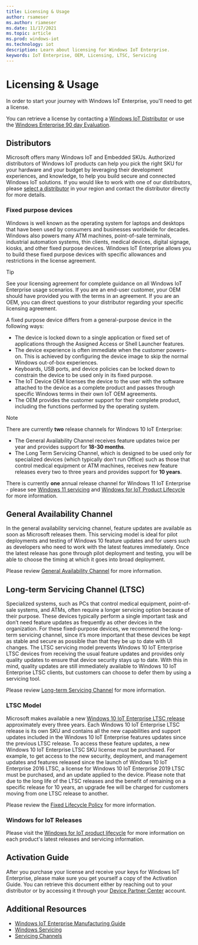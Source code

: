 ```yaml
---
title: Licensing & Usage
author: rsameser
ms.author: riameser
ms.date: 11/17/2021
ms.topic: article
ms.prod: windows-iot
ms.technology: iot
description: Learn about licensing for Windows IoT Enterprise.
keywords: IoT Enterprise, OEM, Licensing, LTSC, Servicing
---
```


# Licensing & Usage
In order to start your journey with Windows IoT Enterprise, you'll need to get a license.

You can retrieve a license by contacting a [Windows IoT Distributor](https://aka.ms/IoTDistributorList) or use the [Windows Enterprise 90 day Evaluation](https://www.microsoft.com/evalcenter/evaluate-windows-10-enterprise).

## Distributors
Microsoft offers many Windows IoT and Embedded SKUs. Authorized distributors of Windows IoT products can help you pick the right SKU for your hardware and your budget by leveraging their development experiences, and knowledge, to help you build secure and connected Windows IoT solutions. If you would like to work with one of our distributors, please [select a distributor](https://aka.ms/IoTDistributorList) in your region and contact the distributor directly for more details.


### Fixed purpose devices
Windows is well known as the operating system for laptops and desktops that have been used by consumers and businesses worldwide for decades. Windows also powers many ATM machines, point-of-sale terminals, industrial automation systems, thin clients, medical devices, digital signage, kiosks, and other fixed purpose devices. Windows IoT Enterprise allows you to build these fixed purpose devices with specific allowances and restrictions in the license agreement.  

> [!TIP]
> See your licensing agreement for complete guidance on all Windows IoT Enterprise usage scenarios. If you are an end-user customer, your OEM should have provided you with the terms in an agreement. If you are an OEM, you can direct questions to your distributor regarding your specific licensing agreement.  

A fixed purpose device differs from a general-purpose device in the following ways:  
* The device is locked down to a single application or fixed set of applications through the Assigned Access or Shell Launcher features.  
* The device experience is often immediate when the customer powers-on. This is achieved by configuring the device image to skip the normal Windows out-of-box experiences.
* Keyboards, USB ports, and device policies can be locked down to constrain the device to be used only in its fixed purpose.  
* The IoT Device OEM licenses the device to the user with the software attached to the device as a complete product and passes through specific Windows terms in their own IoT OEM agreements.
* The OEM provides the customer support for their complete product, including the functions performed by the operating system.


> [!NOTE]
>
> There are currently **two** release channels for Windows 10 IoT Enterprise:
> * The General Availability Channel receives feature updates twice per year and provides support for **18-30 months**.
> * The Long Term Servicing Channel, which is designed to be used only for specialized devices (which typically don't run Office) such as those that control medical equipment or ATM machines, receives new feature releases every two to three years and provides support for **10 years**.
>
> There is currently **one** annual release channel for Windows 11 IoT Enterprise - please see [Windows 11 servicing](/lifecycle/faq/windows#windows-11) and [Windows for IoT Product Lifecycle](/windows/iot/product-family/product-lifecycle) for more information.


## General Availability Channel
In the general availability servicing channel, feature updates are available as soon as Microsoft releases them. This servicing model is ideal for pilot deployments and testing of Windows 10 feature updates and for users such as developers who need to work with the latest features immediately. Once the latest release has gone through pilot deployment and testing, you will be able to choose the timing at which it goes into broad deployment.

Please review [General Availability Channel](/windows/deployment/update/waas-overview#servicing) for more information.

## Long-term Servicing Channel (LTSC)
Specialized systems, such as PCs that control medical equipment, point-of-sale systems, and ATMs, often require a longer servicing option because of their purpose. These devices typically perform a single important task and don’t need feature updates as frequently as other devices in the organization. For these fixed-purpose devices, we recommend the long-term servicing channel, since it’s more important that these devices be kept as stable and secure as possible than that they be up to date with UI changes. The LTSC servicing model prevents Windows 10 IoT Enterprise LTSC devices from receiving the usual feature updates and provides only quality updates to ensure that device security stays up to date. With this in mind, quality updates are still immediately available to Windows 10 IoT Enterprise LTSC clients, but customers can choose to defer them by using a servicing tool.

Please review [Long-term Servicing Channel](/windows/deployment/update/waas-overview#long-term-servicing-channel) for more information.

### LTSC Model
Microsoft makes available a new [Windows 10 IoT Enterprise LTSC release](/lifecycle/products/?terms=Windows%2010%20IoT%20Enterprise) approximately every three years. Each Windows 10 IoT Enterprise LTSC release is its own SKU and contains all the new capabilities and support updates included in the Windows 10 IoT Enterprise features updates since the previous LTSC release. To access these feature updates, a new Windows 10 IoT Enterprise LTSC SKU license must be purchased. For example, to get access to the new security, deployment, and management updates and features released since the launch of Windows 10 IoT Enterprise 2016 LTSC, a license for Windows 10 IoT Enterprise 2019 LTSC must be purchased, and an update applied to the device. Please note that due to the long life of the LTSC releases and the benefit of remaining on a specific release for 10 years, an upgrade fee will be charged for customers moving from one LTSC release to another.

Please review the [Fixed Lifecycle Policy](/lifecycle/policies/fixed) for more information.

### Windows for IoT Releases
Please visit the [Windows for IoT product lifecycle](/windows/iot/product-family/product-lifecycle) for more information on each product's latest releases and servicing information.

## Activation Guide
After you purchase your license and receive your keys for Windows IoT Enterprise, please make sure you get yourself a copy of the Activation Guide.
You can retrieve this document either by reaching out to your distributor or by accessing it through your [Device Partner Center](https://devicepartner.microsoft.com) account.

## Additional Resources
* [Windows IoT Enterprise Manufacturing Guide](/windows-hardware/manufacture/desktop/iot-ent-overview)
* [Windows Servicing](/windows/deployment/update/waas-overview#servicing)
* [Servicing Channels](/windows/deployment/update/waas-overview#servicing-channels)
